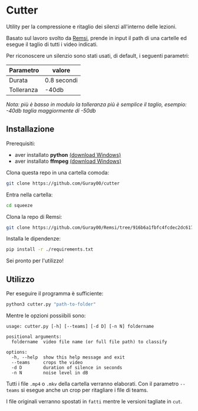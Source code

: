 # Cutter

Utility per la compressione e ritaglio dei silenzi all'interno delle lezioni. 

Basato sul lavoro svolto da [Remsi](https://github.com/bambax/Remsi), prende in input il path di una cartelle ed esegue il taglio di tutti i video indicati.

Per riconoscere un silenzio sono stati usati, di default, i seguenti parametri:

|Parametro| valore|
|----|-----|
|Durata| 0.8 secondi|
| Tolleranza| -40db |

_Nota: più è basso in modulo la tolleranza più è semplice il taglio, esempio: -40db taglia maggiormente di -50db_


## Installazione

Prerequisiti:

- aver installato **python** [(download Windows)](https://www.python.org/ftp/python/3.11.1/python-3.11.1-amd64.exe)
- aver installato **ffmpeg** [(download Windows)](https://github.com/BtbN/FFmpeg-Builds/releases/download/latest/ffmpeg-master-latest-win64-gpl.zip)

Clona questa repo in una cartella comoda:

```bash
git clone https://github.com/Guray00/cutter
```

Entra nella cartella:

```bash
cd squeeze
```

Clona la repo di Remsi:

```bash
git clone https://github.com/Guray00/Remsi/tree/916b6a1fbfc4fcdec2dc617f7e8fd746a0cc3281
```

Installa le dipendenze:

```bash
pip install -r ./requirements.txt
```

Sei pronto per l'utilizzo!

## Utilizzo
Per eseguire il programma è sufficiente:

```bash
python3 cutter.py "path-to-folder"
```

Mentre le opzioni possiibili sono:

```text
usage: cutter.py [-h] [--teams] [-d D] [-n N] foldername

positional arguments:
  foldername  video file name (or full file path) to classify

options:
  -h, --help  show this help message and exit
  --teams     crops the video
  -d D        duration of silence in seconds
  -n N        noise level in dB
```

Tutti i file `.mp4` o `.mkv` della cartella verranno elaborati. Con il parametro `--teams` si esegue anche un crop per ritagliare i file di teams.

I file originali verranno spostati in `fatti` mentre le versioni tagliate in `cut`.